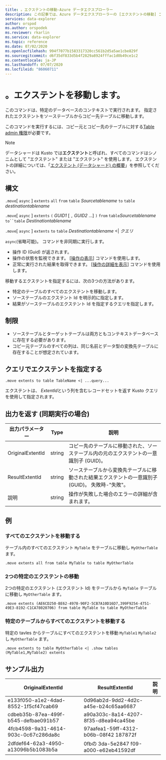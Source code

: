 ```yaml
---
title: 。エクステントの移動-Azure データエクスプローラー
description: この記事では、Azure データエクスプローラーの [エクステントの移動] コマンドについて説明します。
services: data-explorer
author: orspod
ms.author: orspodek
ms.reviewer: rkarlin
ms.service: data-explorer
ms.topic: reference
ms.date: 07/02/2020
ms.openlocfilehash: 994f7077b1583317320cc561b2d5a5ae1cbe829f
ms.sourcegitcommit: d6f35df833d5b4f2829a8924fffac1d0b49ce1c2
ms.contentlocale: ja-JP
ms.lasthandoff: 07/07/2020
ms.locfileid: "86060711"
---
```

# <a name="move-extents"></a>。エクステントを移動します。

このコマンドは、特定のデータベースのコンテキストで実行されます。 指定されたエクステントをソーステーブルからコピー先テーブルに移動します。

このコマンドを実行するには、コピー元とコピー先のテーブルに対する[Table admin 権限](../management/access-control/role-based-authorization.md)が必要です。

> [!NOTE]
> データシャードは Kusto では**エクステント**と呼ばれ、すべてのコマンドはシノニムとして "エクステント" または "エクステント" を使用します。
> エクステントの詳細については、「[エクステント (データシャード) の概要](extents-overview.md)」を参照してください。

## <a name="syntax"></a>構文

`.move`[ `async` ] `extents` `all` `from` `table` *Sourcetablename* `to` `table` *destinationtablename*

`.move`[ `async` ] `extents` `(` *GUID1* [ `,` *GUID2* ...] `)` `from` `table`*Sourcetablename* `to``table` *Destinationtablename* 

`.move`[ `async` ] `extents` `to` `table` *Destinationtablename*  <|  *クエリ*

`async`(省略可能)。 コマンドを非同期に実行します。 
   * 操作 ID (Guid) が返されます。
   * 操作の状態を監視できます。 [[操作の表示](operations.md#show-operations)] コマンドを使用します。
   * 正常に実行された結果を取得できます。 [[操作の詳細を表示](operations.md#show-operation-details)] コマンドを使用します。

移動するエクステントを指定するには、次の3つの方法があります。
* 特定のテーブルのすべてのエクステントを移動します。
* ソーステーブルのエクステント Id を明示的に指定します。
* 結果がソーステーブルのエクステント Id を指定するクエリを指定します。

## <a name="restrictions"></a>制限

* ソーステーブルとターゲットテーブルは両方ともコンテキストデータベースに存在する必要があります。
* コピー元テーブルのすべての列は、同じ名前とデータ型の変換先テーブルに存在することが想定されています。

## <a name="specify-extents-with-a-query"></a>クエリでエクステントを指定する

```kusto
.move extents to table TableName <| ...query...
```

エクステントは、 *ExtentId*という列を含むレコードセットを返す Kusto クエリを使用して指定されます。

## <a name="return-output-for-sync-execution"></a>出力を返す (同期実行の場合)

出力パラメーター |Type |説明
---|---|---
OriginalExtentId |string |コピー先のテーブルに移動された、ソーステーブル内の元のエクステントの一意識別子 (GUID)。
ResultExtentId |string |ソーステーブルから変換先テーブルに移動された結果エクステントの一意識別子 (GUID)。 失敗時-"失敗"。
説明 |string |操作が失敗した場合のエラーの詳細が含まれます。

## <a name="examples"></a>例

### <a name="move-all-extents"></a>すべてのエクステントを移動する 

テーブル内のすべてのエクステント `MyTable` をテーブルに移動し `MyOtherTable` ます。

```kusto
.move extents all from table MyTable to table MyOtherTable
```

### <a name="move-two-specific-extents"></a>2つの特定のエクステントの移動 

2つの特定のエクステント (エクステント Id) をテーブルから `MyTable` テーブルに移動し `MyOtherTable` ます。

```kusto
.move extents (AE6CD250-BE62-4978-90F2-5CB7A10D16D7,399F9254-4751-49E3-8192-C1CA78020706) from table MyTable to table MyOtherTable
```

### <a name="move-all-extents-from-specific-tables"></a>特定のテーブルからすべてのエクステントを移動する 

特定の tavles からテーブルにすべてのエクステントを移動 `MyTable1` `MyTable2` し `MyOtherTable` ます。

```kusto
.move extents to table MyOtherTable <| .show tables (MyTable1,MyTable2) extents
```

## <a name="sample-output"></a>サンプル出力

|OriginalExtentId |ResultExtentId| 説明
|---|---|---
|e133f050-a1e2-4dad-8552-1f5cf47cab69 |0d96ab2d-9dd2-4d2c-a45e-b24c65aa6687| 
|cdbeb35b-87ea-499f-b545-defbae091b57 |a90a303c-8a14-4207-8f35-d8ea94ca45be| 
|4fcb4598-9a31-4614-903c-0c67c286da8c |97aafea1-59ff-4312-b06b-08f42 187872f| 
|2dfdef64-62a3-4950-a13096b5b1083b5a |0fbの 3da-5e2847 f09-a000-e62eb41592df| 
